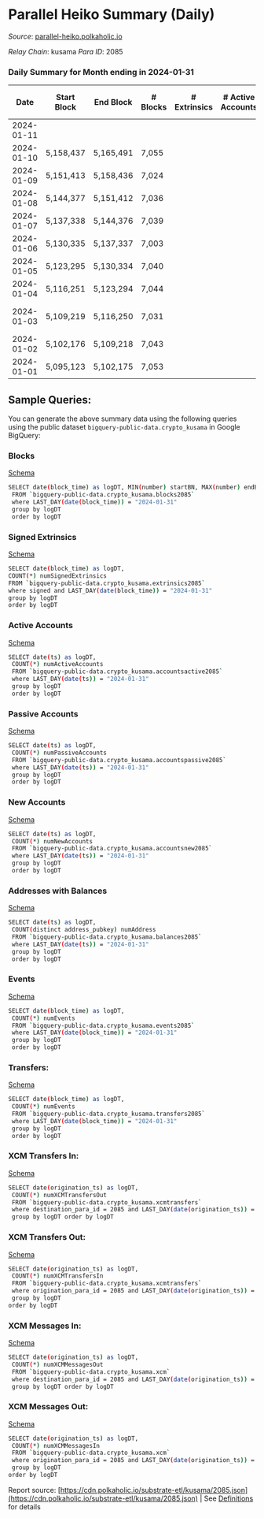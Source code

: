 # Parallel Heiko Summary (Daily)

_Source_: [parallel-heiko.polkaholic.io](https://parallel-heiko.polkaholic.io)

*Relay Chain*: kusama
*Para ID*: 2085



### Daily Summary for Month ending in 2024-01-31


| Date    | Start Block | End Block | # Blocks | # Extrinsics | # Active Accounts | # Passive Accounts | # New Accounts | # Addresses | # Events  | # Transfers ($USD) | # XCM Transfers In ($USD) | # XCM Transfers Out ($USD) | # XCM In | # XCM Out | Issues |
|---------|-------------|-----------|----------|--------------|-------------------|--------------------|----------------|-------------|-----------|--------------------|---------------------------|----------------------------|----------|-----------|--------|
| 2024-01-11 |  |  |  |  |  |  |  |  |  |   |   |   |  |  |  |
| 2024-01-10 | 5,158,437 | 5,165,491 | 7,055 |  |  |  |  |  |  |   | 7 ($30,711.03) | 14 ($1,943.82) | 12 | 17 |  |
| 2024-01-09 | 5,151,413 | 5,158,436 | 7,024 |  |  |  |  |  |  |   | 8 ($660.52) | 12 ($566.93) | 12 | 14 |  |
| 2024-01-08 | 5,144,377 | 5,151,412 | 7,036 |  |  |  |  |  |  |   | 8 ($5,260.35) | 16 ($2,203.75) | 12 | 12 |  |
| 2024-01-07 | 5,137,338 | 5,144,376 | 7,039 |  |  |  |  |  |  |   | 11 ($1,289.81) | 17 ($690.02) | 18 | 24 |  |
| 2024-01-06 | 5,130,335 | 5,137,337 | 7,003 |  |  |  |  |  |  |   | 8 ($320.49) | 13 ($1,308.31) | 10 | 9 |  |
| 2024-01-05 | 5,123,295 | 5,130,334 | 7,040 |  |  |  |  |  |  |   | 9 ($1,056.40) | 15 ($3,015.15) | 8 | 14 |  |
| 2024-01-04 | 5,116,251 | 5,123,294 | 7,044 |  |  |  |  |  |  |   | 16 ($1,501.54) | 19 ($11,936.75) | 18 | 21 |  |
| 2024-01-03 | 5,109,219 | 5,116,250 | 7,031 |  |  |  |  |  |  |   | 21 ($17,442.49) | 33 ($4,118.63) | 28 | 33 | 1 missing (0.01%) |
| 2024-01-02 | 5,102,176 | 5,109,218 | 7,043 |  |  |  |  |  |  |   | 8 ($712.15) | 25 ($1,565.47) | 14 | 22 |  |
| 2024-01-01 | 5,095,123 | 5,102,175 | 7,053 |  |  |  |  |  |  |   | 7 ($932.90) | 12 ($2,394.35) | 14 | 17 |  |

## Sample Queries:
You can generate the above summary data using the following queries using the public dataset `bigquery-public-data.crypto_kusama` in Google BigQuery:


### Blocks 

[Schema](https://github.com/colorfulnotion/substrate-etl/blob/main/schema/blocks.json)

```bash
SELECT date(block_time) as logDT, MIN(number) startBN, MAX(number) endBN, COUNT(*) numBlocks 
 FROM `bigquery-public-data.crypto_kusama.blocks2085`  
 where LAST_DAY(date(block_time)) = "2024-01-31" 
 group by logDT 
 order by logDT
```

### Signed Extrinsics 

[Schema](https://github.com/colorfulnotion/substrate-etl/blob/main/schema/extrinsics.json)

```bash
SELECT date(block_time) as logDT, 
COUNT(*) numSignedExtrinsics 
FROM `bigquery-public-data.crypto_kusama.extrinsics2085`  
where signed and LAST_DAY(date(block_time)) = "2024-01-31" 
group by logDT 
order by logDT
```

### Active Accounts 

[Schema](https://github.com/colorfulnotion/substrate-etl/blob/main/schema/accountsactive.json)

```bash
SELECT date(ts) as logDT, 
 COUNT(*) numActiveAccounts 
 FROM `bigquery-public-data.crypto_kusama.accountsactive2085` 
 where LAST_DAY(date(ts)) = "2024-01-31" 
 group by logDT 
 order by logDT
```

### Passive Accounts 

[Schema](https://github.com/colorfulnotion/substrate-etl/blob/main/schema/accountspassive.json)

```bash
SELECT date(ts) as logDT, 
 COUNT(*) numPassiveAccounts 
 FROM `bigquery-public-data.crypto_kusama.accountspassive2085` 
 where LAST_DAY(date(ts)) = "2024-01-31" 
 group by logDT 
 order by logDT
```

### New Accounts 

[Schema](https://github.com/colorfulnotion/substrate-etl/blob/main/schema/accountsnew.json)

```bash
SELECT date(ts) as logDT, 
 COUNT(*) numNewAccounts 
 FROM `bigquery-public-data.crypto_kusama.accountsnew2085` 
 where LAST_DAY(date(ts)) = "2024-01-31" 
 group by logDT
 order by logDT
```

### Addresses with Balances 

[Schema](https://github.com/colorfulnotion/substrate-etl/blob/main/schema/balances.json)

```bash
SELECT date(ts) as logDT,
 COUNT(distinct address_pubkey) numAddress 
 FROM `bigquery-public-data.crypto_kusama.balances2085` 
 where LAST_DAY(date(ts)) = "2024-01-31" 
 group by logDT 
 order by logDT
```

### Events 

[Schema](https://github.com/colorfulnotion/substrate-etl/blob/main/schema/events.json)

```bash
SELECT date(block_time) as logDT, 
 COUNT(*) numEvents 
 FROM `bigquery-public-data.crypto_kusama.events2085` 
 where LAST_DAY(date(block_time)) = "2024-01-31" 
 group by logDT 
 order by logDT
```

### Transfers:

[Schema](https://github.com/colorfulnotion/substrate-etl/blob/main/schema/transfers.json)

```bash
SELECT date(block_time) as logDT, 
 COUNT(*) numEvents 
 FROM `bigquery-public-data.crypto_kusama.transfers2085` 
 where LAST_DAY(date(block_time)) = "2024-01-31" 
 group by logDT 
 order by logDT
```

### XCM Transfers In: 

[Schema](https://github.com/colorfulnotion/substrate-etl/blob/main/schema/xcmtransfers.json)

```bash
SELECT date(origination_ts) as logDT, 
 COUNT(*) numXCMTransfersOut 
 FROM `bigquery-public-data.crypto_kusama.xcmtransfers` 
 where destination_para_id = 2085 and LAST_DAY(date(origination_ts)) = "2024-01-31" 
 group by logDT order by logDT
```

### XCM Transfers Out: 

[Schema](https://github.com/colorfulnotion/substrate-etl/blob/main/schema/xcmtransfers.json)

```bash
SELECT date(origination_ts) as logDT, 
 COUNT(*) numXCMTransfersIn 
 FROM `bigquery-public-data.crypto_kusama.xcmtransfers` 
 where origination_para_id = 2085 and LAST_DAY(date(origination_ts)) = "2024-01-31" 
 group by logDT 
order by logDT
```

### XCM Messages In: 

[Schema](https://github.com/colorfulnotion/substrate-etl/blob/main/schema/xcm.json)

```bash
SELECT date(origination_ts) as logDT, 
 COUNT(*) numXCMMessagesOut 
 FROM `bigquery-public-data.crypto_kusama.xcm` 
 where destination_para_id = 2085 and LAST_DAY(date(origination_ts)) = "2024-01-31" 
 group by logDT order by logDT
```

### XCM Messages Out: 

[Schema](https://github.com/colorfulnotion/substrate-etl/blob/main/schema/xcm.json)

```bash
SELECT date(origination_ts) as logDT, 
 COUNT(*) numXCMMessagesIn 
 FROM `bigquery-public-data.crypto_kusama.xcm` 
 where origination_para_id = 2085 and LAST_DAY(date(origination_ts)) = "2024-01-31" 
 group by logDT 
order by logDT
```


Report source: [https://cdn.polkaholic.io/substrate-etl/kusama/2085.json](https://cdn.polkaholic.io/substrate-etl/kusama/2085.json) | See [Definitions](/DEFINITIONS.md) for details

